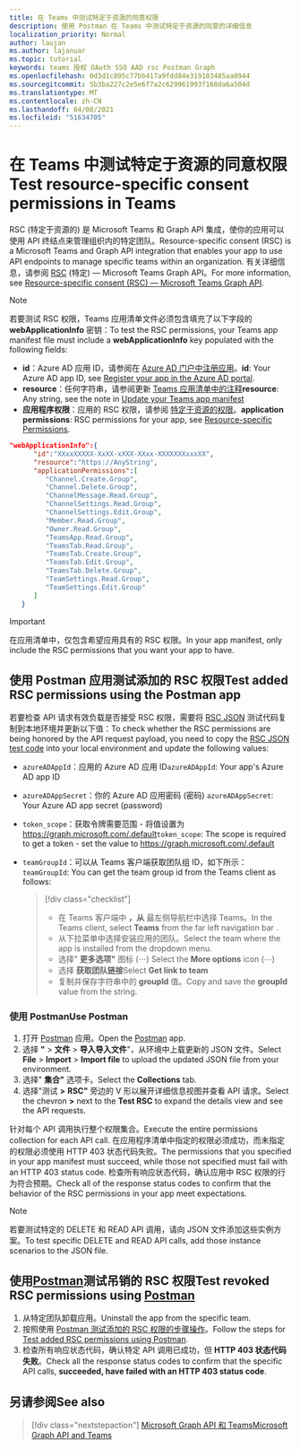 ```yaml
---
title: 在 Teams 中测试特定于资源的同意权限
description: 使用 Postman 在 Teams 中测试特定于资源的同意的详细信息
localization_priority: Normal
author: laujan
ms.author: lajanuar
ms.topic: tutorial
keywords: teams 授权 OAuth SSO AAD rsc Postman Graph
ms.openlocfilehash: 0d3d1c895c77bb417a9fdd84e319103485aa8944
ms.sourcegitcommit: 5b3ba227c2e5e6f7a2c629961993f168da6a504d
ms.translationtype: MT
ms.contentlocale: zh-CN
ms.lasthandoff: 04/08/2021
ms.locfileid: "51634705"
---
```

# <a name="test-resource-specific-consent-permissions-in-teams"></a><span data-ttu-id="5ec22-104">在 Teams 中测试特定于资源的同意权限</span><span class="sxs-lookup"><span data-stu-id="5ec22-104">Test resource-specific consent permissions in Teams</span></span>

<span data-ttu-id="5ec22-105">RSC (特定于资源的) 是 Microsoft Teams 和 Graph API 集成，使你的应用可以使用 API 终结点来管理组织内的特定团队。</span><span class="sxs-lookup"><span data-stu-id="5ec22-105">Resource-specific consent (RSC) is a Microsoft Teams and Graph API integration that enables your app to use API endpoints to manage specific teams within an organization.</span></span> <span data-ttu-id="5ec22-106">有关详细信息，请参阅 [RSC](resource-specific-consent.md) (特定) — Microsoft Teams Graph API。</span><span class="sxs-lookup"><span data-stu-id="5ec22-106">For more information, see [Resource-specific consent (RSC) — Microsoft Teams Graph API](resource-specific-consent.md).</span></span>

> [!NOTE]
> <span data-ttu-id="5ec22-107">若要测试 RSC 权限，Teams 应用清单文件必须包含填充了以下字段的 **webApplicationInfo** 密钥：</span><span class="sxs-lookup"><span data-stu-id="5ec22-107">To test the RSC permissions, your Teams app manifest file must include a **webApplicationInfo** key populated with the following fields:</span></span>
>
> - <span data-ttu-id="5ec22-108">**id**：Azure AD 应用 ID，请参阅在 [Azure AD 门户中注册应用](resource-specific-consent.md#register-your-app-with-microsoft-identity-platform-via-the-azure-ad-portal)。</span><span class="sxs-lookup"><span data-stu-id="5ec22-108">**id**: Your Azure AD app ID, see [Register your app in the Azure AD portal](resource-specific-consent.md#register-your-app-with-microsoft-identity-platform-via-the-azure-ad-portal).</span></span>
> - <span data-ttu-id="5ec22-109">**resource**：任何字符串，请参阅更新  [Teams 应用清单中的注释](resource-specific-consent.md#update-your-teams-app-manifest)</span><span class="sxs-lookup"><span data-stu-id="5ec22-109">**resource**: Any string, see the note in  [Update your Teams app manifest](resource-specific-consent.md#update-your-teams-app-manifest)</span></span>
> - <span data-ttu-id="5ec22-110">**应用程序权限**：应用的 RSC 权限，请参阅 [特定于资源的权限](resource-specific-consent.md#resource-specific-permissions)。</span><span class="sxs-lookup"><span data-stu-id="5ec22-110">**application permissions**: RSC permissions for  your app, see [Resource-specific Permissions](resource-specific-consent.md#resource-specific-permissions).</span></span>

```json
"webApplicationInfo":{
      "id":"XXxxXXXXX-XxXX-xXXX-XXxx-XXXXXXXxxxXX",
      "resource":"https://AnyString",
      "applicationPermissions":[
         "Channel.Create.Group",
         "Channel.Delete.Group",
         "ChannelMessage.Read.Group",
         "ChannelSettings.Read.Group",
         "ChannelSettings.Edit.Group",
         "Member.Read.Group",
         "Owner.Read.Group",
         "TeamsApp.Read.Group",
         "TeamsTab.Read.Group",
         "TeamsTab.Create.Group",
         "TeamsTab.Edit.Group",
         "TeamsTab.Delete.Group",
         "TeamSettings.Read.Group",
         "TeamSettings.Edit.Group"
      ]
   }
```

> [!IMPORTANT]
> <span data-ttu-id="5ec22-111">在应用清单中，仅包含希望应用具有的 RSC 权限。</span><span class="sxs-lookup"><span data-stu-id="5ec22-111">In your app manifest, only include the RSC permissions that you want your app to have.</span></span>

## <a name="test-added-rsc-permissions-using-the-postman-app"></a><span data-ttu-id="5ec22-112">使用 Postman 应用测试添加的 RSC 权限</span><span class="sxs-lookup"><span data-stu-id="5ec22-112">Test added RSC permissions using the Postman app</span></span>

<span data-ttu-id="5ec22-113">若要检查 API 请求有效负载是否接受 RSC 权限，需要将 [RSC JSON](test-rsc-json-file.md) 测试代码复制到本地环境并更新以下值：</span><span class="sxs-lookup"><span data-stu-id="5ec22-113">To check whether the RSC permissions are being honored by the API request payload, you need to copy the [RSC JSON test code](test-rsc-json-file.md) into your local environment and update the following values:</span></span>

* <span data-ttu-id="5ec22-114">`azureADAppId`：应用的 Azure AD 应用 ID</span><span class="sxs-lookup"><span data-stu-id="5ec22-114">`azureADAppId`: Your app's Azure AD app ID</span></span>
* <span data-ttu-id="5ec22-115">`azureADAppSecret`：你的 Azure AD 应用密码 (密码) </span><span class="sxs-lookup"><span data-stu-id="5ec22-115">`azureADAppSecret`: Your Azure AD app secret (password)</span></span>
* <span data-ttu-id="5ec22-116">`token_scope`：获取令牌需要范围 - 将值设置为 https://graph.microsoft.com/.default</span><span class="sxs-lookup"><span data-stu-id="5ec22-116">`token_scope`: The scope is required to get a token - set the value to https://graph.microsoft.com/.default</span></span>
* <span data-ttu-id="5ec22-117">`teamGroupId`：可以从 Teams 客户端获取团队组 ID，如下所示：</span><span class="sxs-lookup"><span data-stu-id="5ec22-117">`teamGroupId`: You can get the team group id from the Teams client as follows:</span></span>

  > [!div class="checklist"]
  >
  > * <span data-ttu-id="5ec22-118">在 Teams 客户端中 **，从** 最左侧导航栏中选择 Teams。</span><span class="sxs-lookup"><span data-stu-id="5ec22-118">In the Teams client, select **Teams** from the far left navigation bar .</span></span>
  > * <span data-ttu-id="5ec22-119">从下拉菜单中选择安装应用的团队。</span><span class="sxs-lookup"><span data-stu-id="5ec22-119">Select the team where the app is installed from the dropdown menu.</span></span>
  > * <span data-ttu-id="5ec22-120">选择" **更多选项"** 图标 (&#8943;) </span><span class="sxs-lookup"><span data-stu-id="5ec22-120">Select the **More options** icon (&#8943;)</span></span>
  > * <span data-ttu-id="5ec22-121">选择 **获取团队链接**</span><span class="sxs-lookup"><span data-stu-id="5ec22-121">Select **Get link to team**</span></span> 
  > * <span data-ttu-id="5ec22-122">复制并保存字符串中的 **groupId** 值。</span><span class="sxs-lookup"><span data-stu-id="5ec22-122">Copy and save the **groupId** value from the string.</span></span>

### <a name="use-postman"></a><span data-ttu-id="5ec22-123">使用 Postman</span><span class="sxs-lookup"><span data-stu-id="5ec22-123">Use Postman</span></span>

1. <span data-ttu-id="5ec22-124">打开 [Postman](https://www.postman.com) 应用。</span><span class="sxs-lookup"><span data-stu-id="5ec22-124">Open the [Postman](https://www.postman.com) app.</span></span>
2. <span data-ttu-id="5ec22-125">选择 **"**  >  **文件**  >  **导入导入文件**"，从环境中上载更新的 JSON 文件。</span><span class="sxs-lookup"><span data-stu-id="5ec22-125">Select **File** > **Import** > **Import file** to upload the updated JSON file from your environment.</span></span>  
3. <span data-ttu-id="5ec22-126">选择" **集合"** 选项卡。</span><span class="sxs-lookup"><span data-stu-id="5ec22-126">Select the **Collections** tab.</span></span> 
4. <span data-ttu-id="5ec22-127">选择"测试 **>** **RSC"** 旁边的 V 形以展开详细信息视图并查看 API 请求。</span><span class="sxs-lookup"><span data-stu-id="5ec22-127">Select the chevron **>** next to the **Test RSC** to expand the details view and see the API requests.</span></span>

<span data-ttu-id="5ec22-128">针对每个 API 调用执行整个权限集合。</span><span class="sxs-lookup"><span data-stu-id="5ec22-128">Execute the entire permissions collection for each API call.</span></span> <span data-ttu-id="5ec22-129">在应用程序清单中指定的权限必须成功，而未指定的权限必须使用 HTTP 403 状态代码失败。</span><span class="sxs-lookup"><span data-stu-id="5ec22-129">The permissions that you specified in your app manifest must succeed, while those not specified must fail with an HTTP 403 status code.</span></span> <span data-ttu-id="5ec22-130">检查所有响应状态代码，确认应用中 RSC 权限的行为符合预期。</span><span class="sxs-lookup"><span data-stu-id="5ec22-130">Check all of the response status codes to confirm that the behavior of the RSC permissions in your app meet expectations.</span></span>

> [!NOTE]
> <span data-ttu-id="5ec22-131">若要测试特定的 DELETE 和 READ API 调用，请向 JSON 文件添加这些实例方案。</span><span class="sxs-lookup"><span data-stu-id="5ec22-131">To test specific DELETE and READ API calls, add those instance scenarios to the JSON file.</span></span>

## <a name="test-revoked-rsc-permissions-using-postman"></a><span data-ttu-id="5ec22-132">使用[Postman](https://www.postman.com/)测试吊销的 RSC 权限</span><span class="sxs-lookup"><span data-stu-id="5ec22-132">Test revoked RSC permissions using [Postman](https://www.postman.com/)</span></span>

1. <span data-ttu-id="5ec22-133">从特定团队卸载应用。</span><span class="sxs-lookup"><span data-stu-id="5ec22-133">Uninstall the app from the specific team.</span></span>
2. <span data-ttu-id="5ec22-134">按照使用 [Postman 测试添加的 RSC 权限的步骤操作](#test-added-rsc-permissions-using-the-postman-app)。</span><span class="sxs-lookup"><span data-stu-id="5ec22-134">Follow the steps for [Test added RSC permissions using Postman](#test-added-rsc-permissions-using-the-postman-app).</span></span>
3. <span data-ttu-id="5ec22-135">检查所有响应状态代码，确认特定 API 调用已成功，但 **HTTP 403 状态代码失败**。</span><span class="sxs-lookup"><span data-stu-id="5ec22-135">Check all the response status codes to confirm that the specific API calls, **succeeded, have failed with an HTTP 403 status code**.</span></span>

## <a name="see-also"></a><span data-ttu-id="5ec22-136">另请参阅</span><span class="sxs-lookup"><span data-stu-id="5ec22-136">See also</span></span>

> [!div class="nextstepaction"]
> [<span data-ttu-id="5ec22-137">Microsoft Graph API 和 Teams</span><span class="sxs-lookup"><span data-stu-id="5ec22-137">Microsoft Graph API and Teams</span></span>](/graph/api/resources/teams-api-overview?view=graph-rest-1.0&preserve-view=true)

